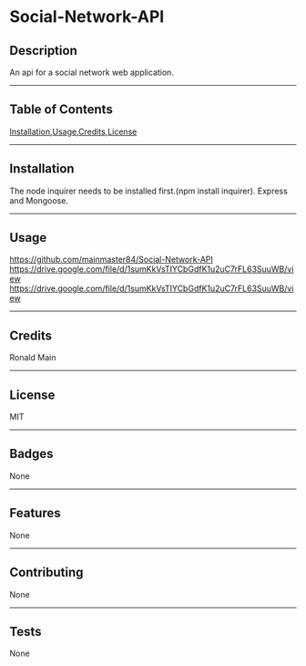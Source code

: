 # Social-Network-API

## Description
  An api for a social network web application.
  ***
  ## Table of Contents
  [Installation](#installation),[Usage](#usage),[Credits](#credits),[License](#license)
  ***
  ## Installation
  The node inquirer needs to be installed first.(npm install inquirer). Express and Mongoose.
  ***
  ## Usage
  https://github.com/mainmaster84/Social-Network-API
  https://drive.google.com/file/d/1sumKkVsTIYCbGdfK1u2uC7rFL63SuuWB/view
  https://drive.google.com/file/d/1sumKkVsTIYCbGdfK1u2uC7rFL63SuuWB/view
  ***
  ## Credits
  Ronald Main
  ***
  ## License
  MIT
  ***
  ## Badges
  None
  ***
  ## Features
  None
  ***
  ## Contributing
  None
  ***
  ## Tests
  None